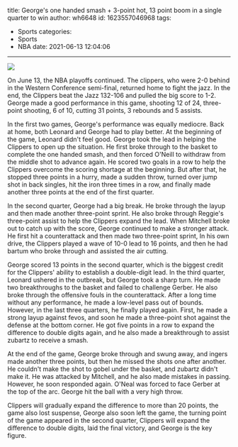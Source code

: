title: George's one handed smash + 3-point hot, 13 point boom in a single quarter to win
author: wh6648
id: 1623557046968
tags: 
- Sports
categories: 
- Sports
- NBA
date: 2021-06-13 12:04:06
---
![](https://p3.itc.cn/q_70/images01/20210613/d3f7e5d9ca8840a889e9d49ecb65c1f8.jpeg)


On June 13, the NBA playoffs continued. The clippers, who were 2-0 behind in the Western Conference semi-final, returned home to fight the jazz. In the end, the Clippers beat the Jazz 132-106 and pulled the big score to 1-2. George made a good performance in this game, shooting 12 of 24, three-point shooting, 6 of 10, cutting 31 points, 3 rebounds and 5 assists.

In the first two games, George's performance was equally mediocre. Back at home, both Leonard and George had to play better. At the beginning of the game, Leonard didn't feel good. George took the lead in helping the Clippers to open up the situation. He first broke through to the basket to complete the one handed smash, and then forced O'Neill to withdraw from the middle shot to advance again. He scored two goals in a row to help the Clippers overcome the scoring shortage at the beginning. But after that, he stopped three points in a hurry, made a sudden throw, turned over jump shot in back singles, hit the iron three times in a row, and finally made another three points at the end of the first quarter.

In the second quarter, George had a big break. He broke through the layup and then made another three-point sprint. He also broke through Reggie's three-point assist to help the Clippers expand the lead. When Mitchell broke out to catch up with the score, George continued to make a stronger attack. He first hit a counterattack and then made two three-point sprint, In his own drive, the Clippers played a wave of 10-0 lead to 16 points, and then he had bartum who broke through and assisted the air cutting.

George scored 13 points in the second quarter, which is the biggest credit for the Clippers' ability to establish a double-digit lead. In the third quarter, Leonard ushered in the outbreak, but George took a sharp turn. He made two breakthroughs to the basket and failed to challenge Gerber. He also broke through the offensive fouls in the counterattack. After a long time without any performance, he made a low-level pass out of bounds. However, in the last three quarters, he finally played again. First, he made a strong layup against fevos, and soon he made a three-point shot against the defense at the bottom corner. He got five points in a row to expand the difference to double digits again, and he also made a breakthrough to assist zubartz to receive a smash.

At the end of the game, George broke through and swung away, and ingers made another three points, but then he missed the shots one after another. He couldn't make the shot to gobel under the basket, and zubartz didn't make it. He was attacked by Mitchell, and he also made mistakes in passing. However, he soon responded again. O'Neal was forced to face Gerber at the top of the arc. George hit the ball with a very high throw.

Clippers will gradually expand the difference to more than 20 points, the game also lost suspense, George also soon left the game, the turning point of the game appeared in the second quarter, Clippers will expand the difference to double digits, laid the final victory, and George is the key figure.

